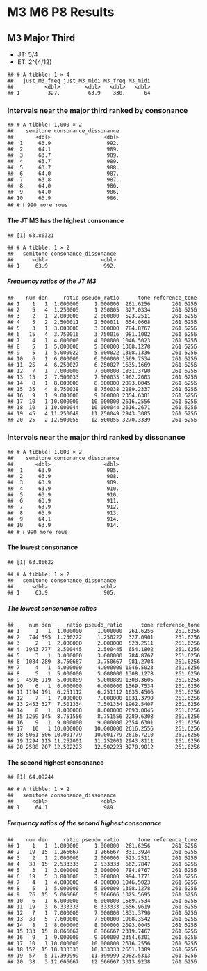M3 M6 P8 Results
================

## M3 Major Third

- JT: 5/4
- ET: 2^(4/12)

<!-- -->

    ## # A tibble: 1 × 4
    ##   just_M3_freq just_M3_midi M3_freq M3_midi
    ##          <dbl>        <dbl>   <dbl>   <dbl>
    ## 1         327.         63.9    330.      64

### Intervals near the major third ranked by consonance

    ## # A tibble: 1,000 × 2
    ##    semitone consonance_dissonance
    ##       <dbl>                 <dbl>
    ##  1     63.9                  992.
    ##  2     64.1                  989.
    ##  3     63.7                  989.
    ##  4     63.7                  989.
    ##  5     63.7                  988.
    ##  6     64.0                  987.
    ##  7     63.8                  987.
    ##  8     64.0                  986.
    ##  9     64.0                  986.
    ## 10     63.9                  986.
    ## # ℹ 990 more rows

#### The JT M3 has the highest consonance

    ## [1] 63.86321

    ## # A tibble: 1 × 2
    ##   semitone consonance_dissonance
    ##      <dbl>                 <dbl>
    ## 1     63.9                  992.

##### Frequency ratios of the JT M3

    ##    num den     ratio pseudo_ratio      tone reference_tone
    ## 1    1   1  1.000000     1.000000  261.6256       261.6256
    ## 2    5   4  1.250005     1.250005  327.0334       261.6256
    ## 3    2   1  2.000000     2.000000  523.2511       261.6256
    ## 4    5   2  2.500011     2.500011  654.0668       261.6256
    ## 5    3   1  3.000000     3.000000  784.8767       261.6256
    ## 6   15   4  3.750016     3.750016  981.1002       261.6256
    ## 7    4   1  4.000000     4.000000 1046.5023       261.6256
    ## 8    5   1  5.000000     5.000000 1308.1278       261.6256
    ## 9    5   1  5.000022     5.000022 1308.1336       261.6256
    ## 10   6   1  6.000000     6.000000 1569.7534       261.6256
    ## 11  25   4  6.250027     6.250027 1635.1669       261.6256
    ## 12   7   1  7.000000     7.000000 1831.3790       261.6256
    ## 13  15   2  7.500033     7.500033 1962.2003       261.6256
    ## 14   8   1  8.000000     8.000000 2093.0045       261.6256
    ## 15  35   4  8.750038     8.750038 2289.2337       261.6256
    ## 16   9   1  9.000000     9.000000 2354.6301       261.6256
    ## 17  10   1 10.000000    10.000000 2616.2556       261.6256
    ## 18  10   1 10.000044    10.000044 2616.2671       261.6256
    ## 19  45   4 11.250049    11.250049 2943.3005       261.6256
    ## 20  25   2 12.500055    12.500055 3270.3339       261.6256

### Intervals near the major third ranked by dissonance

    ## # A tibble: 1,000 × 2
    ##    semitone consonance_dissonance
    ##       <dbl>                 <dbl>
    ##  1     63.9                  905.
    ##  2     63.9                  908.
    ##  3     63.9                  909.
    ##  4     63.9                  910.
    ##  5     63.9                  910.
    ##  6     63.9                  911.
    ##  7     63.9                  912.
    ##  8     63.9                  913.
    ##  9     64.1                  914.
    ## 10     63.9                  914.
    ## # ℹ 990 more rows

#### The lowest consonance

    ## [1] 63.86622

    ## # A tibble: 1 × 2
    ##   semitone consonance_dissonance
    ##      <dbl>                 <dbl>
    ## 1     63.9                  905.

##### The lowest consonance ratios

    ##     num den     ratio pseudo_ratio      tone reference_tone
    ## 1     1   1  1.000000     1.000000  261.6256       261.6256
    ## 2   744 595  1.250222     1.250222  327.0901       261.6256
    ## 3     2   1  2.000000     2.000000  523.2511       261.6256
    ## 4  1943 777  2.500445     2.500445  654.1802       261.6256
    ## 5     3   1  3.000000     3.000000  784.8767       261.6256
    ## 6  1084 289  3.750667     3.750667  981.2704       261.6256
    ## 7     4   1  4.000000     4.000000 1046.5023       261.6256
    ## 8     5   1  5.000000     5.000000 1308.1278       261.6256
    ## 9  4596 919  5.000889     5.000889 1308.3605       261.6256
    ## 10    6   1  6.000000     6.000000 1569.7534       261.6256
    ## 11 1194 191  6.251112     6.251112 1635.4506       261.6256
    ## 12    7   1  7.000000     7.000000 1831.3790       261.6256
    ## 13 2453 327  7.501334     7.501334 1962.5407       261.6256
    ## 14    8   1  8.000000     8.000000 2093.0045       261.6256
    ## 15 1269 145  8.751556     8.751556 2289.6308       261.6256
    ## 16    9   1  9.000000     9.000000 2354.6301       261.6256
    ## 17   10   1 10.000000    10.000000 2616.2556       261.6256
    ## 18 5061 506 10.001779    10.001779 2616.7210       261.6256
    ## 19 1294 115 11.252001    11.252001 2943.8111       261.6256
    ## 20 2588 207 12.502223    12.502223 3270.9012       261.6256

#### The second highest consonance

    ## [1] 64.09244

    ## # A tibble: 1 × 2
    ##   semitone consonance_dissonance
    ##      <dbl>                 <dbl>
    ## 1     64.1                  989.

##### Frequency ratios of the second highest consonance

    ##    num den     ratio pseudo_ratio      tone reference_tone
    ## 1    1   1  1.000000     1.000000  261.6256       261.6256
    ## 2   19  15  1.266667     1.266667  331.3924       261.6256
    ## 3    2   1  2.000000     2.000000  523.2511       261.6256
    ## 4   38  15  2.533333     2.533333  662.7847       261.6256
    ## 5    3   1  3.000000     3.000000  784.8767       261.6256
    ## 6   19   5  3.800000     3.800000  994.1771       261.6256
    ## 7    4   1  4.000000     4.000000 1046.5023       261.6256
    ## 8    5   1  5.000000     5.000000 1308.1278       261.6256
    ## 9   76  15  5.066666     5.066666 1325.5695       261.6256
    ## 10   6   1  6.000000     6.000000 1569.7534       261.6256
    ## 11  19   3  6.333333     6.333333 1656.9619       261.6256
    ## 12   7   1  7.000000     7.000000 1831.3790       261.6256
    ## 13  38   5  7.600000     7.600000 1988.3542       261.6256
    ## 14   8   1  8.000000     8.000000 2093.0045       261.6256
    ## 15 133  15  8.866667     8.866667 2319.7467       261.6256
    ## 16   9   1  9.000000     9.000000 2354.6301       261.6256
    ## 17  10   1 10.000000    10.000000 2616.2556       261.6256
    ## 18 152  15 10.133333    10.133333 2651.1389       261.6256
    ## 19  57   5 11.399999    11.399999 2982.5313       261.6256
    ## 20  38   3 12.666667    12.666667 3313.9238       261.6256
